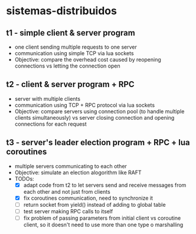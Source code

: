 # sistemas-distribuidos
## t1 - simple client &  server program 
- one client sending multiple requests to one server
- communication using simple TCP via lua sockets 
- Objective: compare the overhead cost caused by reopening connections vs letting the connection open 

## t2 - client & server program + RPC 
- server with multiple clients  
- communication using TCP + RPC protocol via lua sockets 
- Objective: compare servers using connection pool (to handle multiple clients simultaneously) vs server closing connection and opening connections for each request

## t3 - server's leader election program + RPC + lua coroutines
- multiple servers communicating to each other
- Objective: simulate an election alogorithm like RAFT 
- TODOs:
  - [x] adapt code from t2 to let servers send and receive messages from each other and not just from clients
  - [x] fix coroutines communication, need to synchronize it
  - [ ] return socket from yield() instead of adding to global table
  - [ ] test server making RPC calls to itself 
  - [ ] fix problem of passing parameters from initial client vs coroutine client, so it doesn't need to use more than one type o marshalling
